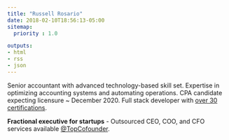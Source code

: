 ```yaml
---
title: "Russell Rosario"
date: 2018-02-10T18:56:13-05:00
sitemap:
  priority : 1.0

outputs:
- html
- rss
- json
---
```

<p>
Senior accountant with advanced technology-based skill set. Expertise in optimizing accounting systems and
automating operations. CPA candidate expecting licensure ~ December 2020. Full stack developer with <a href="https://link.russellrosario.com/certificates">over 30 certifications</a>.
</p>

<p>
<strong>Fractional executive for startups</strong> - Outsourced CEO, COO, and CFO services available <a href="http://www.topcofounder.com/">@TopCofounder</a>.
</p>

<br/>